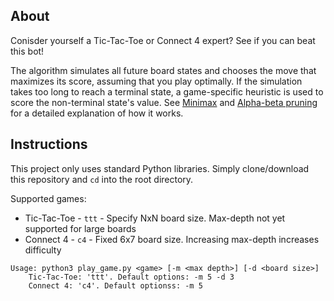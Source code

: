 ## About

Conisder yourself a Tic-Tac-Toe or Connect 4 expert? See if you can beat this bot! 

The algorithm simulates all future board states and chooses the move that maximizes its score, assuming that you play optimally. If the simulation takes too long to reach a terminal state, a game-specific heuristic is used to score the non-terminal state's value. See [Minimax](https://en.wikipedia.org/wiki/Minimax) and [Alpha-beta pruning](https://en.wikipedia.org/wiki/Alpha%E2%80%93beta_pruning) for a detailed explanation of how it works.

## Instructions

This project only uses standard Python libraries. Simply clone/download this repository and `cd` into the root directory.

Supported games:

* Tic-Tac-Toe - `ttt` - Specify NxN board size. Max-depth not yet supported for large boards
* Connect 4 - `c4` - Fixed 6x7 board size. Increasing max-depth increases difficulty

```
Usage: python3 play_game.py <game> [-m <max depth>] [-d <board size>]
    Tic-Tac-Toe: 'ttt'. Default options: -m 5 -d 3
    Connect 4: 'c4'. Default optionss: -m 5
```
